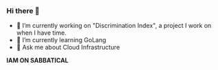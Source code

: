 ### Hi there 👋

- 🔭 I’m currently working on "Discrimination Index", a project I work on when I have time.
- 🌱 I’m currently learning GoLang
- 💬 Ask me about Cloud Infrastructure

**IAM ON SABBATICAL**
